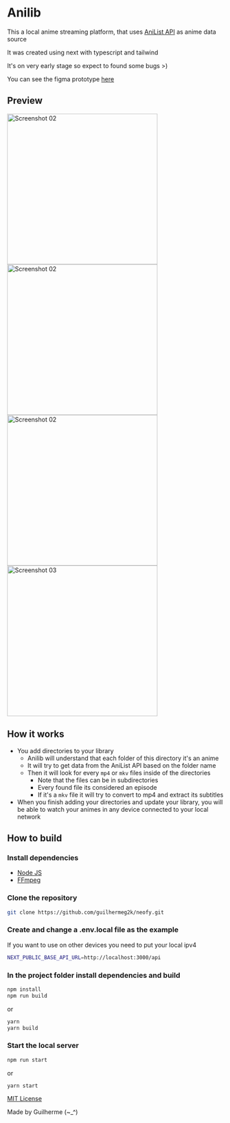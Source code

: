 # Anilib

This a local anime streaming platform, that uses [AniList API](https://anilist.gitbook.io/anilist-apiv2-docs/) as anime data source

It was created using next with typescript and tailwind

It's on very early stage so expect to found some bugs >)

You can see the figma prototype [here](https://www.figma.com/file/LqfsWrDChSkTKCXEL0EBQA/Anilib)

## Preview

<img src="https://i.imgur.com/O5L5mdK.png" alt="Screenshot 02" style="height: 350px;"/>

<img src="https://i.imgur.com/1pae2rG.png" alt="Screenshot 02" style="height: 350px;"/>

<img src="https://i.imgur.com/yUsyZ25.png" alt="Screenshot 02" style="height: 350px;"/>

<img src="https://i.imgur.com/lzqL4xi.png" alt="Screenshot 03" style="height: 350px;"/>

## How it works

- You add directories to your library
  - Anilib will understand that each folder of this directory it's an anime
  - It will try to get data from the AniList API based on the folder name
  - Then it will look for every `mp4` or `mkv` files inside of the directories
    - Note that the files can be in subdirectories
    - Every found file its considered an episode
    - If it's a `mkv` file it will try to convert to mp4 and extract its subtitles
- When you finish adding your directories and update your library, you will be able to watch your animes in any device connected to your local network

## How to build

### Install dependencies

- [Node JS](https://nodejs.org/en/download/)
- [FFmpeg](https://ffmpeg.org/)

### Clone the repository

```sh
git clone https://github.com/guilhermeg2k/neofy.git
```

### Create and change a .env.local file as the example

If you want to use on other devices you need to put your local ipv4

```sh
NEXT_PUBLIC_BASE_API_URL=http://localhost:3000/api
```

### In the project folder install dependencies and build

```sh
npm install
npm run build
```

or

```sh
yarn
yarn build
```

### Start the local server

```sh
npm run start
```

or

```sh
yarn start
```

[MIT License](https://github.com/guilhermeg2k/anilib/blob/main/LICENSE)

Made by Guilherme (~\_^)
